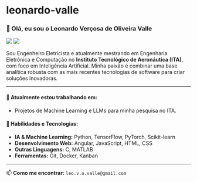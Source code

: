 # leonardo-valle

### 👋 Olá, eu sou o Leonardo Verçosa de Oliveira Valle

<p align="left"> 
  <a href="https://www.linkedin.com/in/leonardo-vercosa-351821147/" target="_blank"><img src="https://img.shields.io/badge/-LinkedIn-%230077B5?style=for-the-badge&logo=linkedin&logoColor=white" target="_blank"></a> 
  <a href="https://lattes.cnpq.br/3073595032508961" target="_blank"><img src="https://img.shields.io/badge/Lattes-CV-brightgreen.svg?style=for-the-badge&logo=data:image/svg+xml;base64,...(logo do Lattes SVG)"></a>
</p>

Sou Engenheiro Eletricista e atualmente mestrando em Engenharia Eletrônica e Computação no **Instituto Tecnológico de Aeronáutica (ITA)**, com foco em Inteligência Artificial. Minha paixão é combinar uma base analítica robusta com as mais recentes tecnologias de software para criar soluções inovadoras.

---

#### 🔭 Atualmente estou trabalhando em:
- Projetos de Machine Learning e LLMs para minha pesquisa no ITA.

#### 🌱 Habilidades e Tecnologias:
- **IA & Machine Learning:** Python, TensorFlow, PyTorch, Scikit-learn
- **Desenvolvimento Web:** Angular, JavaScript, HTML, CSS
- **Outras Linguagens:** C, MATLAB
- **Ferramentas:** Git, Docker, Kanban

---

📫 **Como me encontrar:** `leo.v.o.valle@gmail.com`
